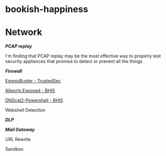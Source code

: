 # bookish-happiness

# Network

***PCAP replay***

I'm finding that PCAP replay may be the most effective way to properly test security appliances that promise to detect or prevent all the things


***Firewall***

[EgressBuster - TrustedSec](https://github.com/trustedsec/egressbuster)

[Allports.Exposed - BHIS](https://www.blackhillsinfosec.com/?p=4811)

[DNScat2-Powershell - BHIS](https://www.blackhillsinfosec.com/?p=5578&)

Webshell Detection

***DLP***


***Mail Gateway***

URL Rewrite

Sandbox
